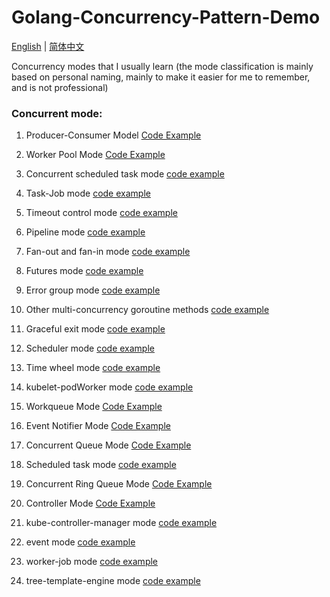 # Golang-Concurrency-Pattern-Demo
<a href="./README.md">English</a> | <a href="./README-zh.md">简体中文</a>

Concurrency modes that I usually learn (the mode classification is mainly based on personal naming, mainly to make it easier for me to remember, and is not professional)

### Concurrent mode:

1. Producer-Consumer Model [Code Example](https://github.com/StudyPlace-io/Golang-Concurrency-Pattern-Demo/tree/main/producer-consumer-mode)

2. Worker Pool Mode [Code Example](https://github.com/StudyPlace-io/Golang-Concurrency-Pattern-Demo/tree/main/worker-pool-mode)

3. Concurrent scheduled task mode [code example](https://github.com/StudyPlace-io/Golang-Concurrency-Pattern-Demo/tree/main/cron-task-mode)

4. Task-Job mode [code example](https://github.com/StudyPlace-io/Golang-Concurrency-Pattern-Demo/tree/main/task-job-mode)

5. Timeout control mode [code example](https://github.com/StudyPlace-io/Golang-Concurrency-Pattern-Demo/tree/main/timeout-mode)

6. Pipeline mode [code example](https://github.com/StudyPlace-io/Golang-Concurrency-Pattern-Demo/tree/main/pipeline-mode)

7. Fan-out and fan-in mode [code example](https://github.com/StudyPlace-io/Golang-Concurrency-Pattern-Demo/tree/main/fan-in-and-fan-out-mode)

8. Futures mode [code example](https://github.com/StudyPlace-io/Golang-Concurrency-Pattern-Demo/tree/main/future-mode)

9. Error group mode [code example](https://github.com/StudyPlace-io/Golang-Concurrency-Pattern-Demo/tree/main/error-group-mode)

10. Other multi-concurrency goroutine methods [code example](https://github.com/StudyPlace-io/Golang-Concurrency-Pattern-Demo/tree/main/gorountine-other-mode)

11. Graceful exit mode [code example](https://github.com/StudyPlace-io/Golang-Concurrency-Pattern-Demo/tree/main/exit-gracefully-mode)

12. Scheduler mode [code example](https://github.com/StudyPlace-io/Golang-Concurrency-Pattern-Demo/tree/main/scheduler-mode)

13. Time wheel mode [code example](https://github.com/StudyPlace-io/Golang-Concurrency-Pattern-Demo/tree/main/timewheel-mode)

14. kubelet-podWorker mode [code example](https://github.com/StudyPlace-io/Golang-Concurrency-Pattern-Demo/tree/main/kubelet-podworker-mode)

15. Workqueue Mode [Code Example](https://github.com/StudyPlace-io/Golang-Concurrency-Pattern-Demo/tree/main/workqueue-mode)

16. Event Notifier Mode [Code Example](https://github.com/StudyPlace-io/Golang-Concurrency-Pattern-Demo/tree/main/event-processor-mode)

17. Concurrent Queue Mode [Code Example](https://github.com/StudyPlace-io/Golang-Concurrency-Pattern-Demo/tree/main/concurrent-queue-mode)

18. Scheduled task mode [code example](https://github.com/StudyPlace-io/Golang-Concurrency-Pattern-Demo/tree/main/forever-mode)

19. Concurrent Ring Queue Mode [Code Example](https://github.com/StudyPlace-io/Golang-Concurrency-Pattern-Demo/tree/main/ring-mode)

20. Controller Mode [Code Example](https://github.com/StudyPlace-io/Golang-Concurrency-Pattern-Demo/tree/main/kube-controller-mode)

21. kube-controller-manager mode [code example](https://github.com/StudyPlace-io/Golang-Concurrency-Pattern-Demo/tree/main/kube-controller-manager-mode)

22. event mode [code example](https://github.com/StudyPlace-io/Golang-Concurrency-Pattern-Demo/tree/main/event-mode)

23. worker-job mode [code example](https://github.com/StudyPlace-io/Golang-Concurrency-Pattern-Demo/tree/main/worker-job-mode)

24. tree-template-engine mode [code example](https://github.com/StudyPlace-io/Golang-Concurrency-Pattern-Demo/tree/main/tree-template-engine)